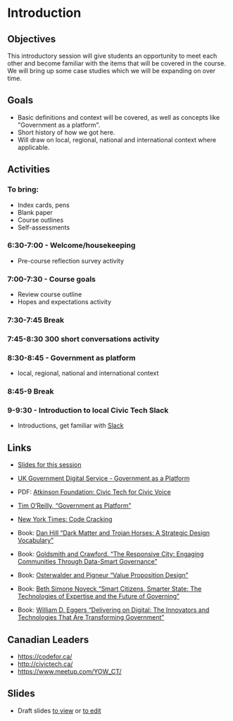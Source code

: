 # Introduction

## Objectives

This introductory session will give students an opportunity to meet each other and become familiar with the items that will be covered in the course. We will bring up some case studies which we will be expanding on over time. 

## Goals

- Basic definitions and context will be covered, as well as concepts like "Government as a platform". 
- Short history of how we got here.
- Will draw on local, regional, national and international context where applicable.

## Activities

### To bring:
- Index cards, pens
- Blank paper
- Course outlines
- Self-assessments

### 6:30-7:00 - Welcome/housekeeping
- Pre-course reflection survey activity

### 7:00-7:30 - Course goals
- Review course outline
- Hopes and expectations activity

### 7:30-7:45 Break
### 7:45-8:30 300 short conversations activity
### 8:30-8:45 - Government as platform
- local, regional, national and international context

### 8:45-9 Break
### 9-9:30 - Introduction to local Civic Tech Slack
- Introductions, get familiar with [Slack](https://slack.com/)

## Links

- [Slides for this session](slides.html)
- [UK Government Digital Service - Government as a Platform](https://governmentasaplatform.blog.gov.uk/)
- PDF: [Atkinson Foundation: Civic Tech for Civic Voice](http://atkinsonfoundation.ca/wp-content/uploads/2014/10/Atkinson_CTR_FA_101614_Digital.pdf)
- [Tim O’Reilly, “Government as Platform”](http://chimera.labs.oreilly.com/books/1234000000774/ch02.html)
- [New York Times: Code Cracking](https://www.nytimes.com/interactive/2016/11/13/magazine/design-issue-code-for-america.html?_r=0)

- Book: [Dan Hill “Dark Matter and Trojan Horses: A Strategic Design Vocabulary”](https://www.amazon.ca/Dark-Matter-Trojan-Horses-Vocabulary/dp/0992914639)
- Book: [Goldsmith and Crawford. “The Responsive City: Engaging Communities Through Data-Smart Governance”](https://www.amazon.ca/Responsive-City-Communities-Data-Smart-Governance/dp/1118910907)
- Book: [Osterwalder and Pigneur “Value Proposition Design”](https://www.amazon.ca/Value-Proposition-Design-Products-Customers/dp/1118968050)
- Book: [Beth Simone Noveck “Smart Citizens, Smarter State: The Technologies of Expertise and the Future of Governing”](https://www.amazon.ca/Smart-Citizens-Smarter-State-Technologies/dp/0674286057)
- Book: [William D. Eggers “Delivering on Digital: The Innovators and Technologies That Are Transforming Government”](https://www.amazon.ca/Delivering-Digital-Innovators-Technologies-Transforming/dp/0795347510)

## Canadian Leaders
- https://codefor.ca/
- http://civictech.ca/
- https://www.meetup.com/YOW_CT/


## Slides
-  Draft slides [to view](http://ottawacivictech.ca/Digital-Government-Civic-Tech-Open-Curriculum/Introduction/slides.html) or [to edit](https://github.com/YOWCT/Digital-Government-Civic-Tech-Open-Curriculum/edit/master/Introduction/slides.md)
